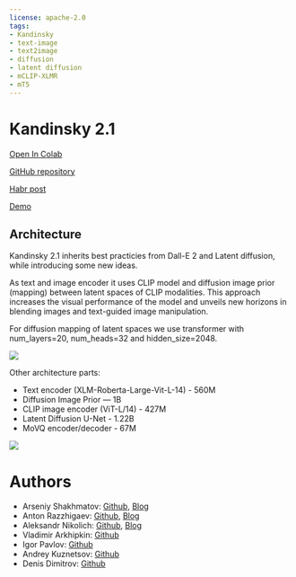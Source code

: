```yaml
---
license: apache-2.0
tags:
- Kandinsky
- text-image
- text2image
- diffusion
- latent diffusion
- mCLIP-XLMR
- mT5
---
```


# Kandinsky 2.1


[Open In Colab](https://colab.research.google.com/drive/1xSbu-b-EwYd6GdaFPRVgvXBX_mciZ41e?usp=sharing)

[GitHub repository](https://github.com/ai-forever/Kandinsky-2)

[Habr post](https://habr.com/ru/company/sberbank/blog/725282/)

[Demo](https://rudalle.ru/)

## Architecture

Kandinsky 2.1 inherits best practicies from Dall-E 2 and Latent diffusion, while introducing some new ideas.

As text and image encoder it uses CLIP model and diffusion image prior (mapping) between latent spaces of CLIP modalities. This approach increases the visual performance of the model and unveils new horizons in blending images and text-guided image manipulation.

For diffusion mapping of latent spaces we use transformer with num_layers=20, num_heads=32 and hidden_size=2048.

![](https://raw.githubusercontent.com/ai-forever/Kandinsky-2/main/content/kandinsky21.png)

Other architecture parts:

+ Text encoder (XLM-Roberta-Large-Vit-L-14) - 560M
+ Diffusion Image Prior — 1B
+ CLIP image encoder (ViT-L/14) - 427M
+ Latent Diffusion U-Net - 1.22B
+ MoVQ encoder/decoder - 67M


![](https://raw.githubusercontent.com/ai-forever/Kandinsky-2/main/content/einstein.png)


# Authors

+ Arseniy Shakhmatov: [Github](https://github.com/cene555), [Blog](https://t.me/gradientdip)
+ Anton Razzhigaev: [Github](https://github.com/razzant), [Blog](https://t.me/abstractDL)
+ Aleksandr Nikolich: [Github](https://github.com/AlexWortega), [Blog](https://t.me/lovedeathtransformers)
+ Vladimir Arkhipkin: [Github](https://github.com/oriBetelgeuse)
+ Igor Pavlov: [Github](https://github.com/boomb0om)
+ Andrey Kuznetsov: [Github](https://github.com/kuznetsoffandrey)
+ Denis Dimitrov: [Github](https://github.com/denndimitrov)